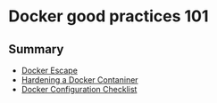 # Docker good practices 101

## Summary 

- [Docker Escape](./escape.md)
- [Hardening a Docker Contaniner](./hardening.md)
- [Docker Configuration Checklist](./checklist.md)